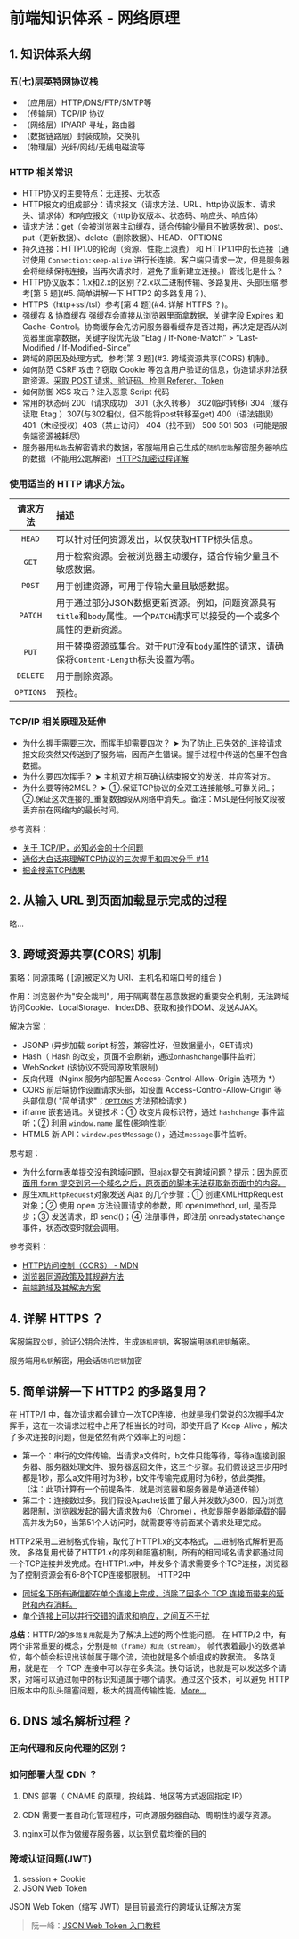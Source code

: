 # 前端知识体系 - 网络原理

## 1. 知识体系大纲

### 五(七)层英特网协议栈

- （应用层）HTTP/DNS/FTP/SMTP等
- （传输层）TCP/IP 协议
- （网络层）IP/ARP 寻址，路由器
- （数据链路层）封装成帧，交换机
- （物理层）光纤/网线/无线电磁波等

### HTTP 相关常识

- HTTP协议的主要特点：无连接、无状态
- HTTP报文的组成部分：请求报文（请求方法、URL、http协议版本、请求头、请求体）和响应报文（http协议版本、状态码、响应头、响应体）
- 请求方法：get（会被浏览器主动缓存，适合传输少量且不敏感数据）、post、put（更新数据）、delete（删除数据）、HEAD、OPTIONS
- 持久连接：HTTP1.0的轮询（资源、性能上浪费） 和 HTTP1.1中的长连接（通过使用 `Connection:keep-alive` 进行长连接。客户端只请求一次，但是服务器会将继续保持连接，当再次请求时，避免了重新建立连接。）管线化是什么？
- HTTP协议版本：1.x和2.x的区别？2.x以二进制传输、多路复用、头部压缩 参考[第 5 题](#5. 简单讲解一下 HTTP2 的多路复用？)。
- HTTPS（http+ssl/tsl）参考[第 4 题](#4. 详解 HTTPS ？)。
- 强缓存 & 协商缓存 强缓存会直接从浏览器里面拿数据，关键字段 Expires 和 Cache-Control。协商缓存会先访问服务器看缓存是否过期，再决定是否从浏览器里面拿数据，关键字段优先级 “Etag / If-None-Match” > “Last-Modified / If-Modified-Since”
- 跨域的原因及处理方式，参考[第 3 题](#3. 跨域资源共享(CORS) 机制)。
- 如何防范 CSRF 攻击？窃取 Cookie 等包含用户验证的信息，伪造请求非法获取资源。<u>采取 POST 请求、验证码、检测 Referer、Token</u>
- 如何防御 XSS 攻击？注入恶意 Script 代码
- 常用的状态码  200（请求成功） 301（永久转移） 302(临时转移) 304（缓存读取 Etag ）307(与302相似，但不能将post转移至get) 400（语法错误）401（未经授权）403（禁止访问） 404（找不到） 500 501 503（可能是服务端资源被耗尽）
- 服务器用`私匙`去解密请求的数据，客服端用自己生成的`随机密匙`解密服务器响应的数据（不能用公匙解密）[HTTPS加密过程详解](https://segmentfault.com/a/1190000019976390)

### 使用适当的 HTTP 请求方法。

| 请求方法  | 描述                                                         |
| :-------: | :----------------------------------------------------------- |
|  `HEAD`   | 可以针对任何资源发出，以仅获取HTTP标头信息。                 |
|   `GET`   | 用于检索资源。会被浏览器主动缓存，适合传输少量且不敏感数据。 |
|  `POST`   | 用于创建资源，可用于传输大量且敏感数据。                     |
|  `PATCH`  | 用于通过部分JSON数据更新资源。例如，问题资源具有`title`和`body`属性。一个`PATCH`请求可以接受的一个或多个属性的更新资源。 |
|   `PUT`   | 用于替换资源或集合。对于`PUT`没有`body`属性的请求，请确保将`Content-Length`标头设置为零。 |
| `DELETE`  | 用于删除资源。                                               |
| `OPTIONS` | 预检。                                                       |

### TCP/IP 相关原理及延伸

- 为什么握手需要三次，而挥手却需要四次？ ➤ 为了防止_已失效的_连接请求报文段突然又传送到了服务端，因而产生错误。握手过程中传送的包里不包含数据。
- 为什么要四次挥手？ ➤ 主机双方相互确认结束报文的发送，并应答对方。
- 为什么要等待2MSL？ ➤ ①.保证TCP协议的全双工连接能够_可靠关闭_；②.保证这次连接的_重复数据段从网络中消失_。备注：MSL是任何报文段被丢弃前在网络内的最长时间。

参考资料：

- [关于 TCP/IP，必知必会的十个问题](https://juejin.im/post/598ba1d06fb9a03c4d6464ab)
- [通俗大白话来理解TCP协议的三次握手和四次分手 #14](https://github.com/jawil/blog/issues/14)
- [掘金搜索TCP结果](https://juejin.im/search?query=tcp&type=all)

## 2. 从输入 URL 到页面加载显示完成的过程

略...

## 3. 跨域资源共享(CORS) 机制

策略：同源策略  ( [源]被定义为 URI、主机名和端口号的组合 )

作用：浏览器作为"安全裁判"，用于隔离潜在恶意数据的重要安全机制，无法跨域访问Cookie、LocalStorage、IndexDB、获取和操作DOM、发送AJAX。

解决方案：

- JSONP (异步加载 script 标签，兼容性好，但数据量小，GET请求)
- Hash（ Hash 的改变，页面不会刷新，通过`onhashchange`事件监听）
- WebSocket (该协议不受同源政策限制)
- 反向代理（Nginx 服务内部配置 Access-Control-Allow-Origin 选项为 *）
- CORS 前后端协作设置请求头部，如设置 Access-Control-Allow-Origin 等头部信息( "简单请求"；[`OPTIONS`](https://developer.mozilla.org/zh-CN/docs/Web/HTTP/Methods/OPTIONS) 方法预检请求 )
- iframe 嵌套通讯。关键技术：① 改变片段标识符，通过 `hashchange` 事件监听；② 利用 `window.name` 属性(影响性能)
- HTML5 新 API：`window.postMessage()`，通过`message`事件监听。

思考题：

- 为什么form表单提交没有跨域问题，但ajax提交有跨域问题？提示：<u>因为原页面用 form 提交到另一个域名之后，原页面的脚本无法获取新页面中的内容。</u>
- 原生`XMLHttpRequest`对象发送 Ajax 的几个步骤：① 创建XMLHttpRequest 对象；② 使用 open 方法设置请求的参数，即 open(method, url, 是否异步；③ 发送请求，即 send()；④ 注册事件，即注册 onreadystatechange 事件，状态改变时就会调用。

参考资料：

- [HTTP访问控制（CORS） - MDN](https://developer.mozilla.org/zh-CN/docs/Web/HTTP/Access_control_CORS)
- [浏览器同源政策及其规避方法](http://www.ruanyifeng.com/blog/2016/04/same-origin-policy.html)
- [前端跨域及其解决方案](https://tech.jandou.com/cross-domain.html)

## 4. 详解 HTTPS ？

客服端取`公钥`，验证公钥合法性，生成`随机密钥`，客服端用`随机密钥`解密。

服务端用`私钥`解密，用会话`随机密钥`加密

## 5. 简单讲解一下 HTTP2 的多路复用？

在 HTTP/1 中，每次请求都会建立一次TCP连接，也就是我们常说的3次握手4次挥手，这在一次请求过程中占用了相当长的时间，即使开启了 Keep-Alive ，解决了多次连接的问题，但是依然有两个效率上的问题：

- 第一个：串行的文件传输。当请求a文件时，b文件只能等待，等待a连接到服务器、服务器处理文件、服务器返回文件，这三个步骤。我们假设这三步用时都是1秒，那么a文件用时为3秒，b文件传输完成用时为6秒，依此类推。（注：此项计算有一个前提条件，就是浏览器和服务器是单通道传输）
- 第二个：连接数过多。我们假设Apache设置了最大并发数为300，因为浏览器限制，浏览器发起的最大请求数为6（Chrome），也就是服务器能承载的最高并发为50，当第51个人访问时，就需要等待前面某个请求处理完成。

HTTP2采用二进制格式传输，取代了HTTP1.x的文本格式，二进制格式解析更高效。
多路复用代替了HTTP1.x的序列和阻塞机制，所有的相同域名请求都通过同一个TCP连接并发完成。在HTTP1.x中，并发多个请求需要多个TCP连接，浏览器为了控制资源会有6-8个TCP连接都限制。
HTTP2中

- <u>同域名下所有通信都在单个连接上完成，消除了因多个 TCP 连接而带来的延时和内存消耗。</u>
- <u>单个连接上可以并行交错的请求和响应，之间互不干扰</u>

**总结**：HTTP/2的`多路复用`就是为了解决上述的两个性能问题。
在 HTTP/2 中，有两个非常重要的概念，分别是`帧（frame）和流（stream）`。
帧代表着最小的数据单位，每个帧会标识出该帧属于哪个流，流也就是多个帧组成的数据流。
多路复用，就是在一个 TCP 连接中可以存在多条流。换句话说，也就是可以发送多个请求，对端可以通过帧中的标识知道属于哪个请求。通过这个技术，可以避免 HTTP 旧版本中的队头阻塞问题，极大的提高传输性能。[More...](https://github.com/Advanced-Frontend/Daily-Interview-Question/issues/14)

## 6. DNS 域名解析过程？

### 正向代理和反向代理的区别？

### 如何部署大型 CDN ？

1. DNS 部署（ CNAME 的原理，按线路、地区等方式返回指定 IP）

2. CDN 需要一套自动化管理程序，可向源服务器自动、周期性的缓存资源。

3. nginx可以作为做缓存服务器，以达到负载均衡的目的

### 跨域认证问题(JWT)

1. session + Cookie
2. JSON Web Token

JSON Web Token（缩写 JWT）是目前最流行的跨域认证解决方案

> 阮一峰：[JSON Web Token 入门教程](http://www.ruanyifeng.com/blog/2018/07/json_web_token-tutorial.html)

